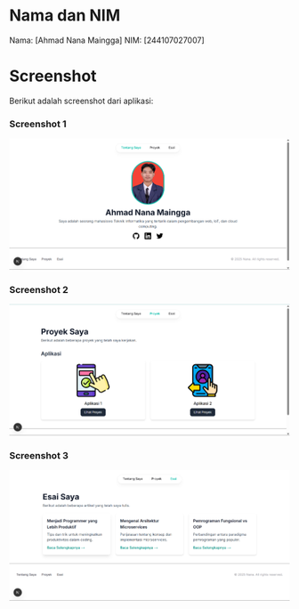 # Nama dan NIM
Nama: [Ahmad Nana Maingga]
NIM: [244107027007]

# Screenshot
Berikut adalah screenshot dari aplikasi:

### Screenshot 1
![Screenshot 1](public/Screenshot1.png)

### Screenshot 2
![Screenshot 2](public/Screenshot2.png)

### Screenshot 3
![Screenshot 3](public/Screenshot3.png)

